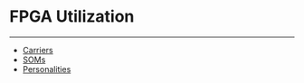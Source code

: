 # FPGA Utilization

---

* [Carriers](markdown/carriers.md)
* [SOMs](markdown/soms.md)
* [Personalities](markdown/personalities.md)
